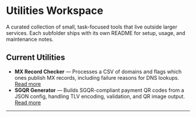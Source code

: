 # Utilities Workspace

A curated collection of small, task-focused tools that live outside larger services. Each subfolder ships with its own README for setup, usage, and maintenance notes.

## Current Utilities

- **MX Record Checker** — Processes a CSV of domains and flags which ones publish MX records, including failure reasons for DNS lookups. [Read more](mx-record-checker/README.md)
- **SGQR Generator** — Builds SGQR-compliant payment QR codes from a JSON config, handling TLV encoding, validation, and QR image output. [Read more](sgqr-generator/README.md)

---
